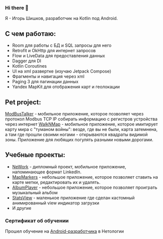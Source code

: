 ### Hi there 👋

Я - Игорь Шишков, разработчик на Kotlin под Android.

## С чем работаю:
- Room для работы с БД и SQL запросы для него
- Retrofit и OkHttp для интернет запросов
- Flow и LiveData для предоставления данных
- Dagger для DI
- Kotlin Coroutines
- UI на xml развертке (изучаю Jetpack Compose)
- Фрагменты и навигация через xml
- Paging 3 для пагинации данных
- Yandex MapKit для отображения карт и геолокации

## Pet project:
[ModBusTalker](https://github.com/Garshishka/ModbusTalker) - мобильное приложение, которое позволяет через протокол Modbus TCP IP собирать информацию с регистров устройства через интернет 
[WalkNMap](https://github.com/Garshishka/WalkNMap) - мобильное приложение, которое имитирует карту мира с "туманом войны": везде, где вы не были, карта затемнена, а там где прошли своими ногами - открываются квадраты видимой зоны. Приложение для любящих погулять разными новыми дорогами. 

## Учебные проекты:
- [NeWork](https://github.com/Garshishka/NeWork) - дипломный проект, мобильное приложение, напоминающее формат LinkedIn. 
- [MapMarkers](https://github.com/Garshishka/MapMarkers) - небольшое приложение, которое позволяет ставить на карте метки, редактировать их и удалять.
- [AlbumPlayer](https://github.com/Garshishka/AlbumPlayer) - небольшое приложение, которое позволяет проиграть музыкальный альбом
- [StatsView](https://github.com/Garshishka/StatsView) - маленькое приложение где сделан кастомный анимированный view индикатор загрузки
- И другие

### Сертификат об обучении
Прошел обучение на [Android-разработчика](https://github.com/Garshishka/garshishka/files/11749480/certificate.pdf) в Нетологии
